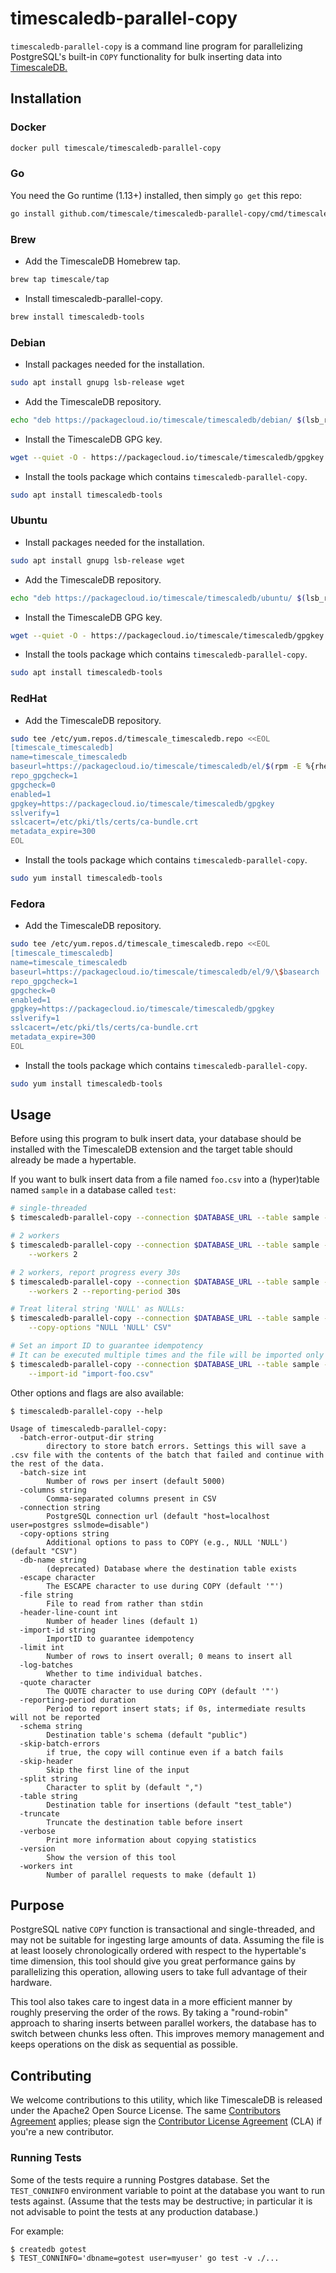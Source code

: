 # timescaledb-parallel-copy

`timescaledb-parallel-copy` is a command line program for parallelizing
PostgreSQL's built-in `COPY` functionality for bulk inserting data
into [TimescaleDB.](//github.com/timescale/timescaledb/)

## Installation

### Docker

```sh
docker pull timescale/timescaledb-parallel-copy
```

### Go

You need the Go runtime (1.13+) installed, then simply `go get` this repo:

```sh
go install github.com/timescale/timescaledb-parallel-copy/cmd/timescaledb-parallel-copy@latest
```

### Brew

-   Add the TimescaleDB Homebrew tap.

```sh
brew tap timescale/tap
```

-   Install timescaledb-parallel-copy.

```sh
brew install timescaledb-tools
```

### Debian

-   Install packages needed for the installation.

```sh
sudo apt install gnupg lsb-release wget
```

-   Add the TimescaleDB repository.

```sh
echo "deb https://packagecloud.io/timescale/timescaledb/debian/ $(lsb_release -c -s) main" | sudo tee /etc/apt/sources.list.d/timescaledb.list
```

-   Install the TimescaleDB GPG key.

```sh
wget --quiet -O - https://packagecloud.io/timescale/timescaledb/gpgkey | sudo gpg --dearmor -o /etc/apt/trusted.gpg.d/timescaledb.gpg
```

-   Install the tools package which contains `timescaledb-parallel-copy`.

```sh
sudo apt install timescaledb-tools
```

### Ubuntu

-   Install packages needed for the installation.

```sh
sudo apt install gnupg lsb-release wget
```

-   Add the TimescaleDB repository.

```sh
echo "deb https://packagecloud.io/timescale/timescaledb/ubuntu/ $(lsb_release -c -s) main" | sudo tee /etc/apt/sources.list.d/timescaledb.list
```

-   Install the TimescaleDB GPG key.

```sh
wget --quiet -O - https://packagecloud.io/timescale/timescaledb/gpgkey | sudo gpg --dearmor -o /etc/apt/trusted.gpg.d/timescaledb.gpg
```

-   Install the tools package which contains `timescaledb-parallel-copy`.

```sh
sudo apt install timescaledb-tools
```

### RedHat

-   Add the TimescaleDB repository.

```sh
sudo tee /etc/yum.repos.d/timescale_timescaledb.repo <<EOL
[timescale_timescaledb]
name=timescale_timescaledb
baseurl=https://packagecloud.io/timescale/timescaledb/el/$(rpm -E %{rhel})/\$basearch
repo_gpgcheck=1
gpgcheck=0
enabled=1
gpgkey=https://packagecloud.io/timescale/timescaledb/gpgkey
sslverify=1
sslcacert=/etc/pki/tls/certs/ca-bundle.crt
metadata_expire=300
EOL
```

-   Install the tools package which contains `timescaledb-parallel-copy`.

```sh
sudo yum install timescaledb-tools
```

### Fedora

-   Add the TimescaleDB repository.

```sh
sudo tee /etc/yum.repos.d/timescale_timescaledb.repo <<EOL
[timescale_timescaledb]
name=timescale_timescaledb
baseurl=https://packagecloud.io/timescale/timescaledb/el/9/\$basearch
repo_gpgcheck=1
gpgcheck=0
enabled=1
gpgkey=https://packagecloud.io/timescale/timescaledb/gpgkey
sslverify=1
sslcacert=/etc/pki/tls/certs/ca-bundle.crt
metadata_expire=300
EOL
```

-   Install the tools package which contains `timescaledb-parallel-copy`.

```sh
sudo yum install timescaledb-tools
```

## Usage

Before using this program to bulk insert data, your database should
be installed with the TimescaleDB extension and the target table
should already be made a hypertable.

If you want to bulk insert data from a file named `foo.csv` into a
(hyper)table named `sample` in a database called `test`:

```bash
# single-threaded
$ timescaledb-parallel-copy --connection $DATABASE_URL --table sample --file foo.csv

# 2 workers
$ timescaledb-parallel-copy --connection $DATABASE_URL --table sample --file foo.csv \
    --workers 2

# 2 workers, report progress every 30s
$ timescaledb-parallel-copy --connection $DATABASE_URL --table sample --file foo.csv \
    --workers 2 --reporting-period 30s

# Treat literal string 'NULL' as NULLs:
$ timescaledb-parallel-copy --connection $DATABASE_URL --table sample --file foo.csv \
    --copy-options "NULL 'NULL' CSV"

# Set an import ID to guarantee idempotency
# It can be executed multiple times and the file will be imported only once
$ timescaledb-parallel-copy --connection $DATABASE_URL --table sample --file foo.csv \
    --import-id "import-foo.csv"

```

Other options and flags are also available:

```
$ timescaledb-parallel-copy --help

Usage of timescaledb-parallel-copy:
  -batch-error-output-dir string
        directory to store batch errors. Settings this will save a .csv file with the contents of the batch that failed and continue with the rest of the data.
  -batch-size int
        Number of rows per insert (default 5000)
  -columns string
        Comma-separated columns present in CSV
  -connection string
        PostgreSQL connection url (default "host=localhost user=postgres sslmode=disable")
  -copy-options string
        Additional options to pass to COPY (e.g., NULL 'NULL') (default "CSV")
  -db-name string
        (deprecated) Database where the destination table exists
  -escape character
        The ESCAPE character to use during COPY (default '"')
  -file string
        File to read from rather than stdin
  -header-line-count int
        Number of header lines (default 1)
  -import-id string
        ImportID to guarantee idempotency
  -limit int
        Number of rows to insert overall; 0 means to insert all
  -log-batches
        Whether to time individual batches.
  -quote character
        The QUOTE character to use during COPY (default '"')
  -reporting-period duration
        Period to report insert stats; if 0s, intermediate results will not be reported
  -schema string
        Destination table's schema (default "public")
  -skip-batch-errors
        if true, the copy will continue even if a batch fails
  -skip-header
        Skip the first line of the input
  -split string
        Character to split by (default ",")
  -table string
        Destination table for insertions (default "test_table")
  -truncate
        Truncate the destination table before insert
  -verbose
        Print more information about copying statistics
  -version
        Show the version of this tool
  -workers int
        Number of parallel requests to make (default 1)
```

## Purpose

PostgreSQL native `COPY` function is transactional and single-threaded, and may not be suitable for ingesting large
amounts of data. Assuming the file is at least loosely chronologically ordered with respect to the hypertable's time
dimension, this tool should give you great performance gains by parallelizing this operation, allowing users to take
full advantage of their hardware.

This tool also takes care to ingest data in a more efficient manner by roughly preserving the order of the rows. By
taking a "round-robin" approach to sharing inserts between parallel workers, the database has to switch between chunks
less often. This improves memory management and keeps operations on the disk as sequential as possible.

## Contributing

We welcome contributions to this utility, which like TimescaleDB is released under the Apache2 Open Source License. The same [Contributors Agreement](//github.com/timescale/timescaledb/blob/master/CONTRIBUTING.md) applies; please sign the [Contributor License Agreement](https://cla-assistant.io/timescale/timescaledb-parallel-copy) (CLA) if you're a new contributor.

### Running Tests

Some of the tests require a running Postgres database. Set the `TEST_CONNINFO`
environment variable to point at the database you want to run tests against.
(Assume that the tests may be destructive; in particular it is not advisable to
point the tests at any production database.)

For example:

```
$ createdb gotest
$ TEST_CONNINFO='dbname=gotest user=myuser' go test -v ./...
```
